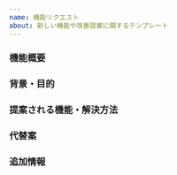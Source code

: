 ```yaml
---
name: 機能リクエスト
about: 新しい機能や改善提案に関するテンプレート
---
```


### 機能概要
<!-- 提案する新機能や改善点について簡潔に説明してください -->

### 背景・目的
<!-- この機能がなぜ必要か、どのような問題があるのか、解決することでどのような利益があるのかを説明してください -->

### 提案される機能・解決方法
<!-- 具体的にどのような方法や機能で問題を解決するのかを説明してください -->

### 代替案
<!-- もし他に解決方法や提案があれば記載してください -->

### 追加情報
<!-- その他、この機能リクエストに関連する情報があれば記載してください -->

